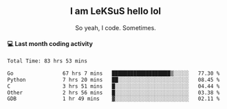 <h2 align="center">I am LeKSuS hello lol</h2>
<p align="center">So yeah, I code. Sometimes.</p>

#### :computer: Last month coding activity
<!--START_SECTION:waka-->

```txt
Total Time: 83 hrs 53 mins

Go                67 hrs 7 mins   ███████████████████▒░░░░░   77.30 %
Python            7 hrs 20 mins   ██░░░░░░░░░░░░░░░░░░░░░░░   08.45 %
C                 3 hrs 51 mins   █░░░░░░░░░░░░░░░░░░░░░░░░   04.44 %
Other             2 hrs 56 mins   █░░░░░░░░░░░░░░░░░░░░░░░░   03.38 %
GDB               1 hr 49 mins    ▓░░░░░░░░░░░░░░░░░░░░░░░░   02.11 %
```

<!--END_SECTION:waka-->
